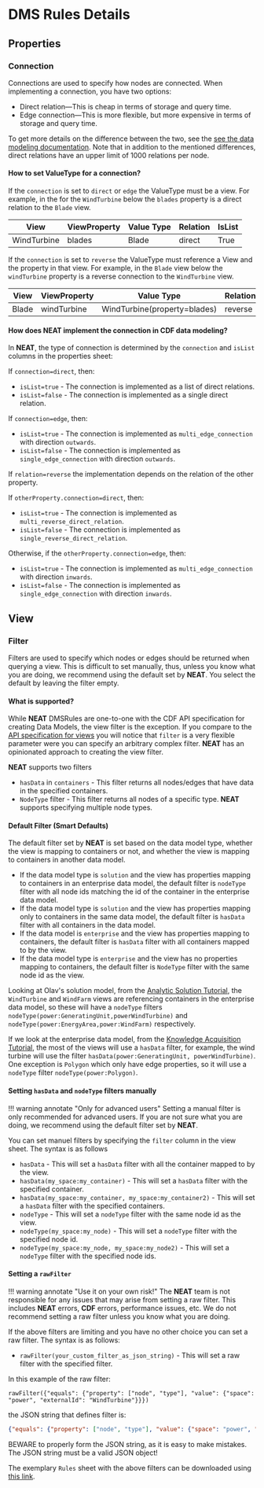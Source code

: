 # DMS Rules Details

## Properties

### Connection
Connections are used to specify how nodes are connected. When implementing a connection, you have two options:

* Direct relation—This is cheap in terms of storage and query time.
* Edge connection—This is more flexible, but more expensive in terms of storage and query time.

To get more details on the difference between the two, see the
[see the data modeling documentation](https://docs.cognite.com/cdf/dm/dm_concepts/dm_spaces_instances#direct-relations-vs-edges).
Note that in addition to the mentioned differences, direct relations have an upper limit of 1000 relations per node.

#### How to set ValueType for a connection?

If the `connection` is set to `direct` or `edge` the ValueType must be a view. For example, in the for the `WindTurbine`
below the `blades` property is a direct relation to the `Blade` view.

| View          | ViewProperty       | Value Type | Relation  | IsList |
|---------------|------------------  |----------- |---------- |--------|
| WindTurbine   | blades             | Blade      | direct    | True   |

If the `connection` is set to `reverse` the ValueType must reference a View and the property in that view. For example,
in the `Blade` view below the `windTurbine` property is a reverse connection to the `WindTurbine` view.

| View  | ViewProperty | Value Type                   | Relation | IsList |
|-------|--------------|------------------------------|----------|--------|
| Blade | windTurbine  | WindTurbine(property=blades) | reverse  | False  |


#### How does NEAT implement the connection in CDF data modeling?

In **NEAT**, the type of connection is determined by the `connection` and `isList` columns in the properties sheet:

If `connection=direct`, then:

* `isList=true` - The connection is implemented as a list of direct relations.
* `isList=false` - The connection is implemented as a single direct relation.

If `connection=edge`, then:

* `isList=true` - The connection is implemented as `multi_edge_connection` with direction `outwards`.
* `isList=false` - The connection is implemented as `single_edge_connection` with direction `outwards`.

If `relation=reverse` the implementation depends on the relation of the other property.

If `otherProperty.connection=direct`, then:

* `isList=true` - The connection is implemented as `multi_reverse_direct_relation`.
* `isList=false` - The connection is implemented as `single_reverse_direct_relation`.

Otherwise, if the `otherProperty.connection=edge`, then:

* `isList=true` - The connection is implemented as `multi_edge_connection` with direction `inwards`.
* `isList=false` - The connection is implemented as `single_edge_connection` with direction `inwards`.

## View

### Filter
Filters are used to specify which nodes or edges should be returned when querying a view. This is difficult to
set manually, thus, unless you know what you are doing, we recommend using the default set by **NEAT**. You select
the default by leaving the filter empty.

#### What is supported?
While **NEAT** DMSRules are one-to-one with the CDF API specification for creating Data Models, the view filter is the
exception. If you compare to the [API specification for views](https://api-docs.cognite.com/20230101/tag/Views/operation/ApplyViews)
you will notice that `filter` is a very flexible parameter were you can specify an arbitrary complex filter.
**NEAT** has an opinionated approach to creating the view filter.

**NEAT** supports two filters

* `hasData` in `containers` - This filter returns all nodes/edges that have data in the specified containers.
* `NodeType` filter - This filter returns all nodes of a specific type. **NEAT** supports specifying multiple node types.

#### Default Filter (Smart Defaults)

The default filter set by **NEAT** is set based on the data model type, whether the view is mapping to containers or not, and
whether the view is mapping to containers in another data model.

* If the data model type is `solution` and the view has properties mapping to containers in an enterprise data model,
  the default filter is `nodeType` filter with all node ids matching the id of the container in the enterprise data model.
* If the data model type is `solution` and the view has properties mapping only to containers in the same data model,
  the default filter is `hasData` filter with all containers in the data model.
* If the data model is `enterprise` and the view has properties mapping to containers, the default filter is `hasData` filter
  with all containers mapped to by the view.
* If the data model type is `enterprise` and the view has no properties mapping to containers, the default filter is `NodeType`
  filter with the same node id as the view.

Looking at Olav's solution model, from the [Analytic Solution Tutorial](../tutorials/data-modeling-lifecycle/part-2-analytic-solution.md#implementing-the-solution-model),
the `WindTurbine` and `WindFarm` views are referencing containers in the enterprise data model, so these
will have a `nodeType` filters `nodeType(power:GeneratingUnit,powerWindTurbine)` and `nodeType(power:EnergyArea,power:WindFarm)` respectively.

If we look at the enterprise data model, from the [Knowledge Acquisition Tutorial](../tutorials/data-modeling-lifecycle/part-1-knowledge-acquisition.md#dms-architect-alice),
the most of the views will use a `hasData` filter, for example, the wind turbine will use the filter
`hasData(power:GeneratingUnit, powerWindTurbine)`. One exception is `Polygon` which only have edge properties, so it will
use a `nodeType` filter `nodeType(power:Polygon)`.


#### Setting `hasData` and `nodeType` filters manually

!!! warning annotate "Only for advanced users"
    Setting a manual filter is only recommended for advanced users. If you are not sure what you are doing, we recommend
    using the default filter set by **NEAT**.

You can set manuel filters by specifying the `filter` column in the view sheet. The syntax is as follows

* `hasData` - This will set a `hasData` filter with all the container mapped to by the view.
* `hasData(my_space:my_container)` - This will set a `hasData` filter with the specified container.
* `hasData(my_space:my_container, my_space:my_container2)` - This will set a `hasData` filter with the specified containers.
* `nodeType` - This will set a `nodeType` filter with the same node id as the view.
* `nodeType(my_space:my_node)` - This will set a `nodeType` filter with the specified node id.
* `nodeType(my_space:my_node, my_space:my_node2)` - This will set a `nodeType` filter with the specified node ids.

#### Setting a `rawFilter`

!!! warning annotate "Use it on your own risk!"
    The **NEAT** team is not responsible for any issues that may arise from setting a raw filter. This includes **NEAT** errors, **CDF** errors,  performance issues, etc. We do not recommend setting a raw filter unless you know what you are doing.

If the above filters are limiting and you have no other choice you can set a raw filter. The syntax is as follows:

* `rawFilter(your_custom_filter_as_json_string)` - This will set a raw filter with the specified filter.

In this example of the raw filter:

```
rawFilter({"equals": {"property": ["node", "type"], "value": {"space": "power", "externalId": "WindTurbine"}}})
```

the JSON string that defines filter is:

```JSON
{"equals": {"property": ["node", "type"], "value": {"space": "power", "externalId": "WindTurbine"}}}
```

BEWARE to properly form the JSON string, as it is easy to make mistakes. The JSON string must be a valid JSON object!

The exemplary `Rules` sheet with the above filters can be downloaded using [this link](../artifacts/rules/dms-architect-rules-raw-filter-example.xlsx).

